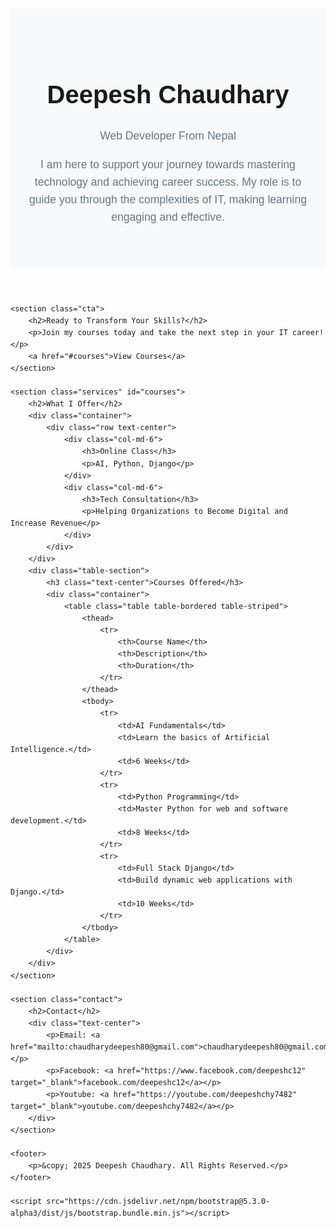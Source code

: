 <!DOCTYPE html>
<html lang="en">
<head>
    <meta charset="UTF-8">
    <meta name="viewport" content="width=device-width, initial-scale=1.0">
    <title>Deepesh Chaudhary - Web Developer</title>
    <link href="https://cdn.jsdelivr.net/npm/bootstrap@5.3.0-alpha3/dist/css/bootstrap.min.css" rel="stylesheet">
    <style>
        body {
            font-family: 'Arial', sans-serif;
            line-height: 1.6;
        }
        .hero {
            background-color: #f8f9fa;
            padding: 50px 20px;
            text-align: center;
        }
        .hero h1 {
            font-size: 2.5rem;
            margin-bottom: 20px;
        }
        .hero p {
            font-size: 1.1rem;
            color: #6c757d;
        }
        .services {
            padding: 50px 20px;
            background-color: #fff;
        }
        .services h2 {
            text-align: center;
            margin-bottom: 40px;
        }
        .contact {
            padding: 50px 20px;
            background-color: #f8f9fa;
        }
        .contact h2 {
            text-align: center;
            margin-bottom: 20px;
        }
        .cta {
            text-align: center;
            padding: 50px 20px;
            background-color: #007bff;
            color: white;
        }
        .cta a {
            text-decoration: none;
            color: white;
            background-color: #0056b3;
            padding: 10px 20px;
            border-radius: 5px;
        }
        .cta a:hover {
            background-color: #003d82;
        }
        .table-section {
            padding: 50px 20px;
            background-color: #fff;
        }
        .social-links a {
            margin: 0 10px;
            font-size: 1.5rem;
            color: #333;
            text-decoration: none;
        }
        .social-links a:hover {
            color: #007bff;
        }
        footer {
            text-align: center;
            padding: 20px;
            background-color: #343a40;
            color: #fff;
        }
    </style>
</head>
<body>
    <header class="hero">
        <h1>Deepesh Chaudhary</h1>
        <p>Web Developer From Nepal</p>
        <p>I am here to support your journey towards mastering technology and achieving career success. My role is to guide you through the complexities of IT, making learning engaging and effective.</p>
    </header>

    <section class="cta">
        <h2>Ready to Transform Your Skills?</h2>
        <p>Join my courses today and take the next step in your IT career!</p>
        <a href="#courses">View Courses</a>
    </section>

    <section class="services" id="courses">
        <h2>What I Offer</h2>
        <div class="container">
            <div class="row text-center">
                <div class="col-md-6">
                    <h3>Online Class</h3>
                    <p>AI, Python, Django</p>
                </div>
                <div class="col-md-6">
                    <h3>Tech Consultation</h3>
                    <p>Helping Organizations to Become Digital and Increase Revenue</p>
                </div>
            </div>
        </div>
        <div class="table-section">
            <h3 class="text-center">Courses Offered</h3>
            <div class="container">
                <table class="table table-bordered table-striped">
                    <thead>
                        <tr>
                            <th>Course Name</th>
                            <th>Description</th>
                            <th>Duration</th>
                        </tr>
                    </thead>
                    <tbody>
                        <tr>
                            <td>AI Fundamentals</td>
                            <td>Learn the basics of Artificial Intelligence.</td>
                            <td>6 Weeks</td>
                        </tr>
                        <tr>
                            <td>Python Programming</td>
                            <td>Master Python for web and software development.</td>
                            <td>8 Weeks</td>
                        </tr>
                        <tr>
                            <td>Full Stack Django</td>
                            <td>Build dynamic web applications with Django.</td>
                            <td>10 Weeks</td>
                        </tr>
                    </tbody>
                </table>
            </div>
        </div>
    </section>

    <section class="contact">
        <h2>Contact</h2>
        <div class="text-center">
            <p>Email: <a href="mailto:chaudharydeepesh80@gmail.com">chaudharydeepesh80@gmail.com</a></p>
            <p>Facebook: <a href="https://www.facebook.com/deepeshc12" target="_blank">facebook.com/deepeshc12</a></p>
            <p>Youtube: <a href="https://youtube.com/deepeshchy7482" target="_blank">youtube.com/deepeshchy7482</a></p>
        </div>
    </section>

    <footer>
        <p>&copy; 2025 Deepesh Chaudhary. All Rights Reserved.</p>
    </footer>

    <script src="https://cdn.jsdelivr.net/npm/bootstrap@5.3.0-alpha3/dist/js/bootstrap.bundle.min.js"></script>
</body>
</html>
